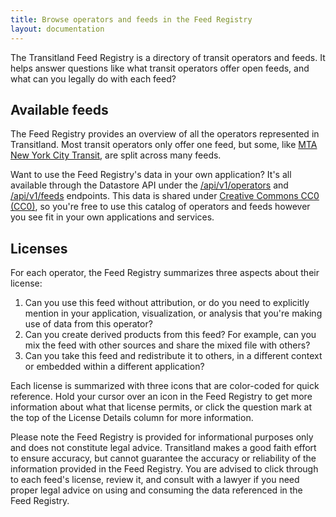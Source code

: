 ```yaml
---
title: Browse operators and feeds in the Feed Registry
layout: documentation
---
```


The Transitland Feed Registry is a directory of transit operators and feeds. It helps answer questions like what transit operators offer open feeds, and what can you legally do with each feed?

## Available feeds

The Feed Registry provides an overview of all the operators represented in Transitland. Most transit operators only offer one feed, but some, like [MTA New York City Transit](https://transit.land/feed-registry/operators/o-dr5r-nyct), are split across many feeds.

Want to use the Feed Registry's data in your own application? It's all available through the Datastore API under the [/api/v1/operators](https://transit.land/api/v1/operators) and [/api/v1/feeds](https://transit.land/api/v1/feeds) endpoints. This data is shared under [Creative Commons CC0 (CC0)](https://creativecommons.org/publicdomain/zero/1.0/legalcode), so you're free to use this catalog of operators and feeds however you see fit in your own applications and services.

## Licenses

For each operator, the Feed Registry summarizes three aspects about their license:

1. Can you use this feed without attribution, or do you need to explicitly mention in your application, visualization, or analysis that you're making use of data from this operator?
2. Can you create derived products from this feed? For example, can you mix the feed with other sources and share the mixed file with others?
3. Can you take this feed and redistribute it to others, in a different context or embedded within a different application?

Each license is summarized with three icons that are color-coded for quick reference. Hold your cursor over an icon in the Feed Registry to get more information about what that license permits, or click the question mark at the top of the License Details column for more information.

Please note the Feed Registry is provided for informational purposes only and does not constitute legal advice. Transitland makes a good faith effort to ensure accuracy, but cannot guarantee the accuracy or reliability of the information provided in the Feed Registry. You are advised to click through to each feed's license, review it, and consult with a lawyer if you need proper legal advice on using and consuming the data referenced in the Feed Registry.
